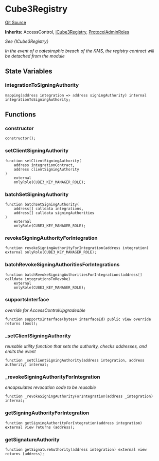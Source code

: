 # Cube3Registry

[Git Source](https://github.com/cube-web3/protocol-core-solidity/blob/07ba602bddefe3eb8d740b07000837f7ec2fa9f5/src/Cube3Registry.sol)

**Inherits:**
AccessControl, [ICube3Registry](/src/interfaces/ICube3Registry.sol/interface.ICube3Registry.md), [ProtocolAdminRoles](/src/common/ProtocolAdminRoles.sol/abstract.ProtocolAdminRoles.md)

_See {ICube3Registry}_

_In the event of a catestrophic breach of the KMS, the registry contract will be detached from the module_

## State Variables

### integrationToSigningAuthority

```solidity
mapping(address integration => address signingAuthority) internal integrationToSigningAuthority;
```

## Functions

### constructor

```solidity
constructor();
```

### setClientSigningAuthority

```solidity
function setClientSigningAuthority(
    address integrationContract,
    address clientSigningAuthority
)
    external
    onlyRole(CUBE3_KEY_MANAGER_ROLE);
```

### batchSetSigningAuthority

```solidity
function batchSetSigningAuthority(
    address[] calldata integrations,
    address[] calldata signingAuthorities
)
    external
    onlyRole(CUBE3_KEY_MANAGER_ROLE);
```

### revokeSigningAuthorityForIntegration

```solidity
function revokeSigningAuthorityForIntegration(address integration) external onlyRole(CUBE3_KEY_MANAGER_ROLE);
```

### batchRevokeSigningAuthoritiesForIntegrations

```solidity
function batchRevokeSigningAuthoritiesForIntegrations(address[] calldata integrationsToRevoke)
    external
    onlyRole(CUBE3_KEY_MANAGER_ROLE);
```

### supportsInterface

_override for AccessControlUpgradeable_

```solidity
function supportsInterface(bytes4 interfaceId) public view override returns (bool);
```

### \_setClientSigningAuthority

_reusable utility function that sets the authority, checks addresses, and emits the event_

```solidity
function _setClientSigningAuthority(address integration, address authority) internal;
```

### \_revokeSigningAuthorityForIntegration

_encapsulates revocation code to be reusable_

```solidity
function _revokeSigningAuthorityForIntegration(address _integration) internal;
```

### getSigningAuthorityForIntegration

```solidity
function getSigningAuthorityForIntegration(address integration) external view returns (address);
```

### getSignatureAuthority

```solidity
function getSignatureAuthority(address integration) external view returns (address);
```
